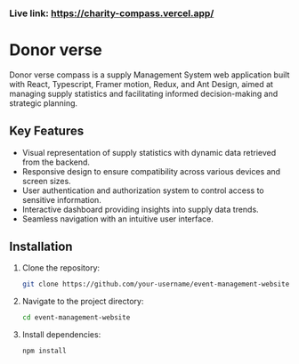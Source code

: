 ### Live link: https://charity-compass.vercel.app/

# Donor verse

Donor verse compass is a supply Management System web application built with React, Typescript, Framer motion, Redux, and Ant Design, aimed at managing supply statistics and facilitating informed decision-making and strategic planning.

## Key Features

- Visual representation of supply statistics with dynamic data retrieved from the backend.
- Responsive design to ensure compatibility across various devices and screen sizes.
- User authentication and authorization system to control access to sensitive information.
- Interactive dashboard providing insights into supply data trends.
- Seamless navigation with an intuitive user interface.

## Installation

1. Clone the repository:

   ```bash
   git clone https://github.com/your-username/event-management-website.git
   ```

2. Navigate to the project directory:

   ```bash
   cd event-management-website

   ```

3. Install dependencies:

   ```bash
   npm install
   ```
